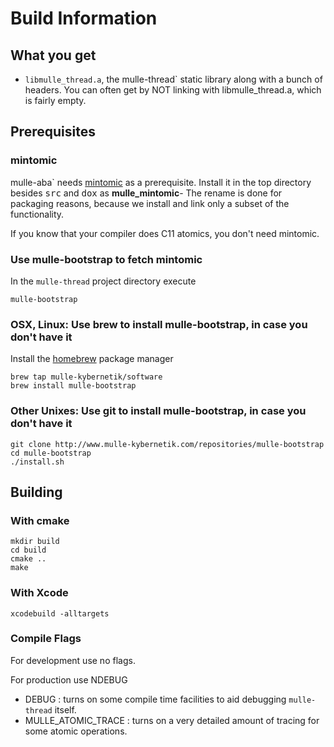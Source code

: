 # Build Information


## What you get
 
* `libmulle_thread.a`, the mulle-thread` static library along with a bunch of
headers. You can often get by NOT linking with libmulle_thread.a, which is
fairly empty.


## Prerequisites

### mintomic

mulle-aba` needs [mintomic](https://mintomic.github.io/) as a prerequisite. Install it in the top directory besides <tt>src</tt> and <tt>dox</tt> as **mulle_mintomic**-
The rename is done for packaging reasons, because we install and link only a subset of the functionality.

If you know that your compiler does C11 atomics, you don't need mintomic.

### Use mulle-bootstrap to fetch mintomic

In the `mulle-thread` project directory execute 

```console
mulle-bootstrap
```

### OSX, Linux: Use brew to install mulle-bootstrap, in case you don't have it

Install the [homebrew](http://brew.sh/) package manager

```
brew tap mulle-kybernetik/software
brew install mulle-bootstrap
```

### Other Unixes: Use git to install mulle-bootstrap, in case you don't have it

```
git clone http://www.mulle-kybernetik.com/repositories/mulle-bootstrap
cd mulle-bootstrap
./install.sh
```


## Building

### With cmake

```
mkdir build
cd build
cmake ..
make
```


### With Xcode

```
xcodebuild -alltargets  
```


### Compile Flags

For development use no flags.

For production use NDEBUG

* DEBUG : turns on some compile time facilities to aid debugging `mulle-thread` itself. 
* MULLE_ATOMIC_TRACE : turns on a very detailed amount of tracing for some atomic operations.



